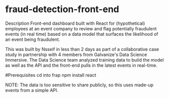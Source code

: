 # fraud-detection-front-end
Description
Front-end dashboard built with React for (hypothetical) employees at an event company to review and flag potentially fraudulent events (in real time) based on a data model that surfaces the likelihood of an event being fraudulent.

This was built by Nsseif in less than 2 days as part of a collaborative case study in partnership with 4 members from Galvanize's Data Science Immersive. 
The Data Science team analyzed training data to build the model as well as the API and the front-end pulls in the latest events in real-time.

#Prerequisites
cd into frap
npm install react


NOTE: The data is too sensitive to share publicly, so this uses made-up events from a simple API.

